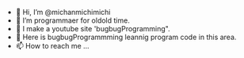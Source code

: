 - 👋 Hi, I’m @michanmichimichi
- 👀 I’m programmaer for oldold time.
- 🌱 I make a youtube site 'bugbugProgramming".
- 💞️ Here is bugbugProgrammming leannig program code in this area.
- 📫 How to reach me ...

<!---
michanmichimichi/michanmichimichi is a ✨ special ✨ repository because its `README.md` (this file) appears on your GitHub profile.
You can click the Preview link to take a look at your changes.
--->
